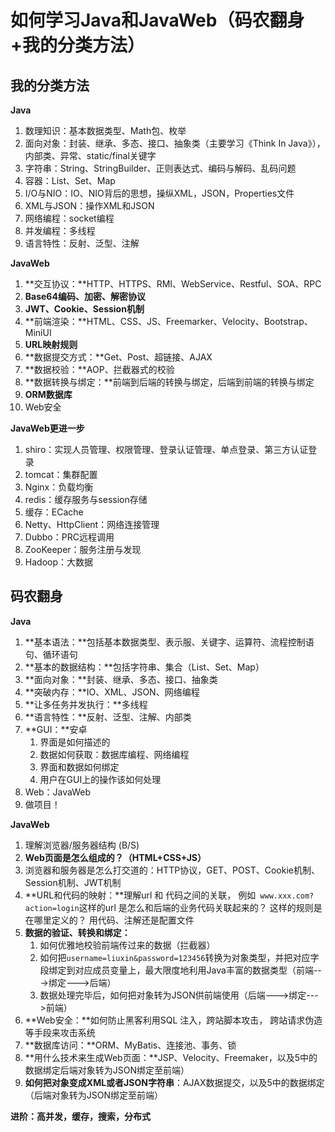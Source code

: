 # 如何学习Java和JavaWeb（码农翻身+我的分类方法）

## 我的分类方法

**Java**

1. 数理知识：基本数据类型、Math包、枚举
2. 面向对象：封装、继承、多态、接口、抽象类（主要学习《Think In Java》），内部类、异常、static/final关键字
3. 字符串：String、StringBuilder、正则表达式、编码与解码、乱码问题
4. 容器：List、Set、Map
5. I/O与NIO：IO、NIO背后的思想，操纵XML，JSON，Properties文件
6. XML与JSON：操作XML和JSON
7. 网络编程：socket编程
8. 并发编程：多线程
9. 语言特性：反射、泛型、注解

**JavaWeb**

1. **交互协议：**HTTP、HTTPS、RMI、WebService、Restful、SOA、RPC
2. **Base64编码、加密、解密协议**
3. **JWT、Cookie、Session机制**
4. **前端渲染：**HTML、CSS、JS、Freemarker、Velocity、Bootstrap、MiniUI
5. **URL映射规则**
6. **数据提交方式：**Get、Post、超链接、AJAX
7. **数据校验：**AOP、拦截器式的校验
8. **数据转换与绑定：**前端到后端的转换与绑定，后端到前端的转换与绑定
9. **ORM数据库**
10. Web安全



**JavaWeb更进一步**

1. shiro：实现人员管理、权限管理、登录认证管理、单点登录、第三方认证登录
2. tomcat：集群配置
3. Nginx：负载均衡
4. redis：缓存服务与session存储
5. 缓存：ECache
6. Netty、HttpClient：网络连接管理
7. Dubbo：PRC远程调用
8. ZooKeeper：服务注册与发现
9. Hadoop：大数据

## 码农翻身

**Java**

1. **基本语法：**包括基本数据类型、表示服、关键字、运算符、流程控制语句、循环语句
2. **基本的数据结构：**包括字符串、集合（List、Set、Map）
3. **面向对象：**封装、继承、多态、接口、抽象类
4. **突破内存：**IO、XML、JSON、网络编程
5. **让多任务并发执行：**多线程
6. **语言特性：**反射、泛型、注解、内部类
7. **GUI：**安卓
   1. 界面是如何描述的
   2. 数据如何获取：数据库编程、网络编程
   3. 界面和数据如何绑定
   4. 用户在GUI上的操作该如何处理
8. Web：JavaWeb
9. 做项目！

**JavaWeb**

1. 理解浏览器/服务器结构 (B/S)
2. **Web页面是怎么组成的？（HTML+CSS+JS）**
3. 浏览器和服务器是怎么打交道的：HTTP协议，GET、POST、Cookie机制、Session机制、JWT机制
4. **URL和代码的映射：**理解url 和 代码之间的关联， 例如` www.xxx.com?action=login`这样的url 是怎么和后端的业务代码关联起来的？ 这样的规则是在哪里定义的？ 用代码、注解还是配置文件
5. **数据的验证、转换和绑定：**
   1. 如何优雅地校验前端传过来的数据（拦截器）
   2. 如何把`username=liuxin&password=123456`转换为对象类型，并把对应字段绑定到对应成员变量上，最大限度地利用Java丰富的数据类型（前端--->绑定--->后端）
   3. 数据处理完毕后，如何把对象转为JSON供前端使用（后端--->绑定--->前端）
6. **Web安全：**如何防止黑客利用SQL 注入，跨站脚本攻击， 跨站请求伪造等手段来攻击系统
7. **数据库访问：**ORM、MyBatis、连接池、事务、锁
8. **用什么技术来生成Web页面：**JSP、Velocity、Freemaker，以及5中的数据绑定后端对象转为JSON绑定至前端）
9. **如何把对象变成XML或者JSON字符串**：AJAX数据提交，以及5中的数据绑定（后端对象转为JSON绑定至前端）

**进阶：高并发，缓存，搜索，分布式**

